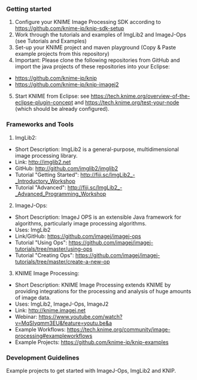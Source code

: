 ### Getting started
1. Configure your KNIME Image Processing SDK according to https://github.com/knime-ip/knip-sdk-setup 
2. Work through the tutorials and examples of ImgLib2 and ImageJ-Ops (see Tutorials and Examples)
3. Set-up your KNIME project and maven playground (Copy & Paste example projects from this repository)
4. Important: Please clone the following repositories from GitHub and import the java projects of these repositories into your Eclipse:
* https://github.com/knime-ip/knip
* https://github.com/knime-ip/knip-imagej2
5. Start KNIME from Eclipse: see https://tech.knime.org/overview-of-the-eclipse-plugin-concept and https://tech.knime.org/test-your-node (which should be already configured).

### Frameworks and Tools
1. ImgLib2:
* Short Description: ImgLib2 is a general-purpose, multidimensional image processing library.
* Link: http://imglib2.net
* GitHub: http://github.com/imglib2/imglib2
* Tutorial "Getting Started": http://fiji.sc/ImgLib2_-_Introductory_Workshop
* Tutorial "Advanced": http://fiji.sc/ImgLib2_-_Advanced_Programming_Workshop

2. ImageJ-Ops:
* Short Description: ImageJ OPS is an extensible Java framework for algorithms, particularly image processing algorithms.
* Uses: ImgLib2
* Link/GitHub: https://github.com/imagej/imagej-ops
* Tutorial  "Using Ops": https://github.com/imagej/imagej-tutorials/tree/master/using-ops
* Tutorial "Creating Ops": https://github.com/imagej/imagej-tutorials/tree/master/create-a-new-op

3. KNIME Image Processing:
* Short Description: KNIME Image Processing extends KNIME by providing integrations for the processing and analysis of huge amounts of image data.
* Uses: ImgLib2, ImageJ-Ops, ImageJ2
* Link: http://knime.imagej.net
* Webinar: https://www.youtube.com/watch?v=MqSIyqmm3EU&feature=youtu.be&a
* Example Workflows: https://tech.knime.org/community/image-processing#exampleworkflows
* Example Projects: https://github.com/knime-ip/knip-examples


### Development Guidelines


Example projects to get started with ImageJ-Ops, ImgLib2 and KNIP.
